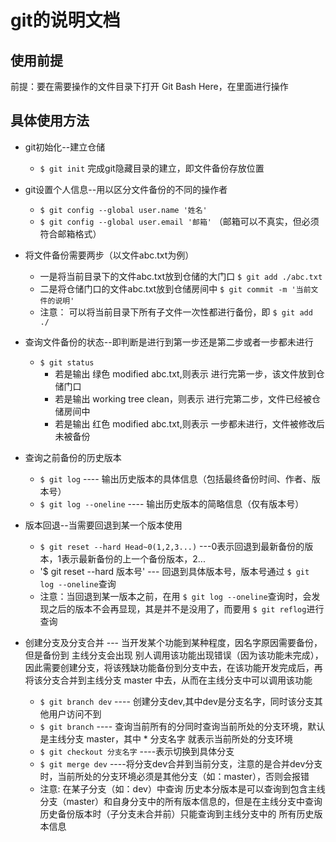 # git的说明文档
## 使用前提
前提：要在需要操作的文件目录下打开 Git Bash Here，在里面进行操作
## 具体使用方法
- git初始化--建立仓储
    + `$ git init` 完成git隐藏目录的建立，即文件备份存放位置
    
- git设置个人信息--用以区分文件备份的不同的操作者
    + `$ git config --global user.name '姓名'`
    + `$ git config --global user.email '邮箱'` （邮箱可以不真实，但必须符合邮箱格式）
    
- 将文件备份需要两步（以文件abc.txt为例）
    + 一是将当前目录下的文件abc.txt放到仓储的大门口 `$ git add ./abc.txt`
    + 二是将仓储门口的文件abc.txt放到仓储房间中 `$ git commit -m '当前文件的说明'`
    + 注意： 可以将当前目录下所有子文件一次性都进行备份，即 `$ git add ./`
    
- 查询文件备份的状态--即判断是进行到第一步还是第二步或者一步都未进行
    + `$ git status` 
       * 若是输出 绿色 modified abc.txt,则表示 进行完第一步，该文件放到仓储门口
       * 若是输出  working tree clean，则表示 进行完第二步，文件已经被仓储房间中
       * 若是输出 红色 modified abc.txt,则表示 一步都未进行，文件被修改后未被备份
       
- 查询之前备份的历史版本 
    + `$ git log` ---- 输出历史版本的具体信息（包括最终备份时间、作者、版本号）
    + `$ git log --oneline` ---- 输出历史版本的简略信息（仅有版本号）
    
- 版本回退--当需要回退到某一个版本使用
    + `$ git reset --hard Head~0(1,2,3...)` ---0表示回退到最新备份的版本，1表示最新备份的上一个备份版本，2...
    + '$ git reset --hard 版本号' --- 回退到具体版本号，版本号通过 `$ git log --oneline`查询
    + 注意：当回退到某一版本之前，在用 `$ git log --oneline`查询时，会发现之后的版本不会再显现，其是并不是没用了，而要用 `$ git reflog`进行查询

- 创建分支及分支合并 --- 当开发某个功能到某种程度，因名字原因需要备份，但是备份到 主线分支会出现 别人调用该功能出现错误（因为该功能未完成），因此需要创建分支，将该残缺功能备份到分支中去，在该功能开发完成后，再将该分支合并到主线分支 master 中去，从而在主线分支中可以调用该功能
    + `$ git branch dev` ---- 创建分支dev,其中dev是分支名字，同时该分支其他用户访问不到
    + `$ git branch` ---- 查询当前所有的分同时查询当前所处的分支环境，默认是主线分支 master，其中 * 分支名字 就表示当前所处的分支环境
    + `$ git checkout 分支名字` ----表示切换到具体分支
    + `$ git merge dev` ----将分支dev合并到当前分支，注意的是合并dev分支时，当前所处的分支环境必须是其他分支（如：master），否则会报错
    + 注意: 在某子分支（如：dev）中查询 历史本分版本是可以查询到包含主线分支（master）和自身分支中的所有版本信息的，但是在主线分支中查询历史备份版本时（子分支未合并前）只能查询到主线分支中的 所有历史版本信息
  
    